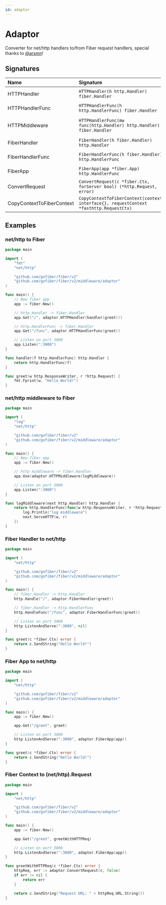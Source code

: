 ```yaml
---
id: adaptor
---
```


# Adaptor

Converter for net/http handlers to/from Fiber request handlers, special thanks to [@arsmn](https://github.com/arsmn)!

## Signatures
| Name | Signature | Description
| :--- | :--- | :---
| HTTPHandler | `HTTPHandler(h http.Handler) fiber.Handler` | http.Handler -> fiber.Handler
| HTTPHandlerFunc | `HTTPHandlerFunc(h http.HandlerFunc) fiber.Handler` | http.HandlerFunc -> fiber.Handler
| HTTPMiddleware | `HTTPHandlerFunc(mw func(http.Handler) http.Handler) fiber.Handler` | func(http.Handler) http.Handler -> fiber.Handler
| FiberHandler | `FiberHandler(h fiber.Handler) http.Handler` | fiber.Handler -> http.Handler
| FiberHandlerFunc | `FiberHandlerFunc(h fiber.Handler) http.HandlerFunc` | fiber.Handler -> http.HandlerFunc
| FiberApp | `FiberApp(app *fiber.App) http.HandlerFunc` | Fiber app -> http.HandlerFunc
| ConvertRequest | `ConvertRequest(c *fiber.Ctx, forServer bool) (*http.Request, error)` | fiber.Ctx -> http.Request
| CopyContextToFiberContext | `CopyContextToFiberContext(context interface{}, requestContext *fasthttp.RequestCtx)` | context.Context -> fasthttp.RequestCtx

## Examples

### net/http to Fiber
```go
package main

import (
	"fmt"
	"net/http"

	"github.com/gofiber/fiber/v2"
	"github.com/gofiber/fiber/v2/middleware/adaptor"
)

func main() {
	// New fiber app
	app := fiber.New()

	// http.Handler -> fiber.Handler
	app.Get("/", adaptor.HTTPHandler(handler(greet)))

	// http.HandlerFunc -> fiber.Handler
	app.Get("/func", adaptor.HTTPHandlerFunc(greet))

	// Listen on port 3000
	app.Listen(":3000")
}

func handler(f http.HandlerFunc) http.Handler {
	return http.HandlerFunc(f)
}

func greet(w http.ResponseWriter, r *http.Request) {
	fmt.Fprint(w, "Hello World!")
}
```

### net/http middleware to Fiber
```go
package main

import (
	"log"
	"net/http"

	"github.com/gofiber/fiber/v2"
	"github.com/gofiber/fiber/v2/middleware/adaptor"
)

func main() {
	// New fiber app
	app := fiber.New()

	// http middleware -> fiber.Handler
	app.Use(adaptor.HTTPMiddleware(logMiddleware))

	// Listen on port 3000
	app.Listen(":3000")
}

func logMiddleware(next http.Handler) http.Handler {
	return http.HandlerFunc(func(w http.ResponseWriter, r *http.Request) {
		log.Println("log middleware")
		next.ServeHTTP(w, r)
	})
}
```

### Fiber Handler to net/http
```go
package main

import (
	"net/http"

	"github.com/gofiber/fiber/v2"
	"github.com/gofiber/fiber/v2/middleware/adaptor"
)

func main() {
	// fiber.Handler -> http.Handler
	http.Handle("/", adaptor.FiberHandler(greet))

  	// fiber.Handler -> http.HandlerFunc
	http.HandleFunc("/func", adaptor.FiberHandlerFunc(greet))

	// Listen on port 3000
	http.ListenAndServe(":3000", nil)
}

func greet(c *fiber.Ctx) error {
	return c.SendString("Hello World!")
}
```

### Fiber App to net/http
```go
package main

import (
	"net/http"

	"github.com/gofiber/fiber/v2"
	"github.com/gofiber/fiber/v2/middleware/adaptor"
)

func main() {
	app := fiber.New()

	app.Get("/greet", greet)

	// Listen on port 3000
	http.ListenAndServe(":3000", adaptor.FiberApp(app))
}

func greet(c *fiber.Ctx) error {
	return c.SendString("Hello World!")
}
```

### Fiber Context to (net/http).Request
```go
package main

import (
	"net/http"

	"github.com/gofiber/fiber/v2"
	"github.com/gofiber/fiber/v2/middleware/adaptor"
)

func main() {
	app := fiber.New()

	app.Get("/greet", greetWithHTTPReq)

	// Listen on port 3000
	http.ListenAndServe(":3000", adaptor.FiberApp(app))
}

func greetWithHTTPReq(c *fiber.Ctx) error {
	httpReq, err := adaptor.ConvertRequest(c, false)
	if err != nil {
		return err
	}

	return c.SendString("Request URL: " + httpReq.URL.String())
}
```
